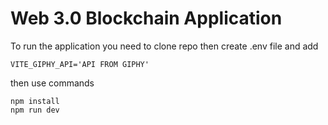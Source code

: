 #  Web 3.0 Blockchain Application

To run the application you need to clone repo then create .env file and add 

```
VITE_GIPHY_API='API FROM GIPHY'
```
then use commands

```
npm install
npm run dev
```


